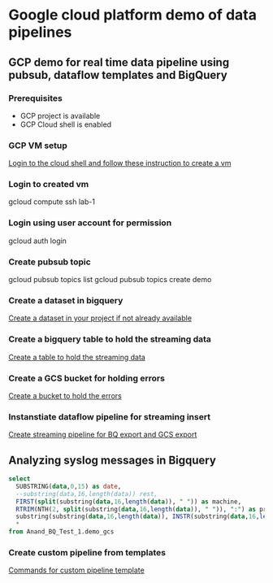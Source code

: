 # Google cloud platform demo of data pipelines

## GCP demo for real time data pipeline using pubsub, dataflow templates and BigQuery

### Prerequisites

* GCP project is available
* GCP Cloud shell is enabled

### GCP VM setup
[Login to the cloud shell and follow these instruction to create a vm](https://cloud.google.com/compute/docs/instances/create-start-instance#startinstancegcloud)

### Login to created vm
gcloud compute ssh lab-1

### Login using user account for permission
gcloud auth login

### Create pubsub topic
gcloud pubsub topics list
gcloud pubsub topics create demo

### Create a dataset in bigquery
[Create a dataset in your project if not already available](https://cloud.google.com/bigquery/docs/datasets)

### Create a bigquery table to hold the streaming data
[Create a table to hold the streaming data](https://cloud.google.com/bigquery/docs/tables)

### Create a GCS bucket for holding errors
[Create a bucket to hold the errors](https://cloud.google.com/storage/docs/creating-buckets#storage-create-bucket-gsutil)

### Instanstiate dataflow pipeline for streaming insert
[Create streaming pipeline for BQ export and GCS export](https://cloud.google.com/dataflow/docs/guides/templates/provided-streaming#cloud-storage-text-to-bigquery-stream)

## Analyzing syslog messages in Bigquery
```sql
select 
  SUBSTRING(data,0,15) as date, 
  --substring(data,16,length(data)) rest, 
  FIRST(split(substring(data,16,length(data)), " ")) as machine, 
  RTRIM(NTH(2, split(substring(data,16,length(data)), " ")), ":") as process, 
  substring(substring(data,16,length(data)), INSTR(substring(data,16,length(data)), ":") + 1, length(substring(data,16,length(data))) ) as message, 
  * 
from Anand_BQ_Test_1.demo_gcs
```
### Create custom pipeline from templates

[Commands for custom pipeline template](./pubsubToBigquery-compile-run-commands.sh)


